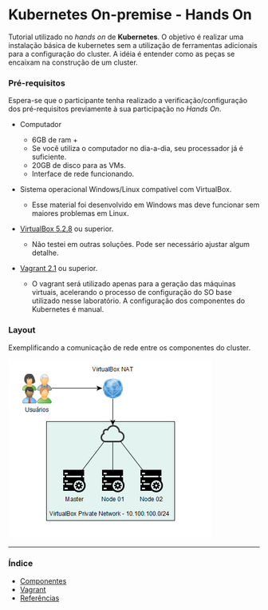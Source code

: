 # Kubernetes On-premise - Hands On

Tutorial utilizado no *hands on* de **Kubernetes**.
O objetivo é realizar uma instalação básica de kubernetes sem a utilização
de ferramentas adicionais para a configuração do cluster. A idéia é
entender como as peças se encaixam na construção de um cluster.

### Pré-requisitos

Espera-se que o participante tenha realizado a verificação/configuração
dos pré-requisitos previamente à sua participação no *Hands On*.

* Computador
  * 6GB de ram +
  * Se você utiliza o computador no dia-a-dia, seu processador já é
    suficiente.
  * 20GB de disco para as VMs.
  * Interface de rede funcionando.

* Sistema operacional Windows/Linux compatível com VirtualBox.
  * Esse material foi desenvolvido em Windows mas deve funcionar sem
    maiores problemas em Linux.

* [VirtualBox 5.2.8](https://www.virtualbox.org/wiki/Downloads) ou
  superior.
  * Não testei em outras soluções. Pode ser necessário ajustar algum
    detalhe.

* [Vagrant 2.1](https://www.vagrantup.com/) ou superior.
  * O vagrant será utilizado apenas para a geração das máquinas virtuais,
  acelerando o processo de configuração do SO base utilizado nesse laboratório.
  A configuração dos componentes do Kubernetes é manual.

### Layout

Exemplificando a comunicação de rede entre os componentes do cluster.

![network_layout](network_layout.png)

---
### Índice
* [Componentes](arquivos/componentes.md)
* [Vagrant](arquivos/vagrant.md)
* [Referências](arquivos/referencias.md)

